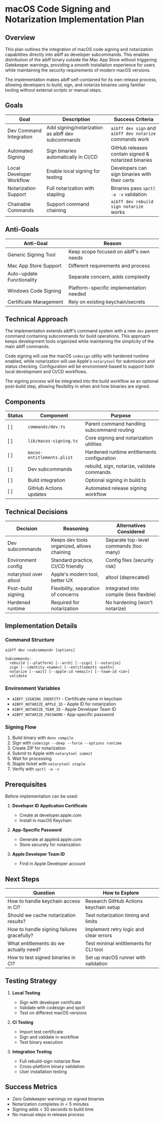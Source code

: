 # macOS Code Signing and Notarization Implementation Plan

## Overview

This plan outlines the integration of macOS code signing and notarization capabilities directly into aibff as developer subcommands. This enables distribution of the aibff binary outside the Mac App Store without triggering Gatekeeper warnings, providing a smooth installation experience for users while maintaining the security requirements of modern macOS versions.

The implementation makes aibff self-contained for its own release process, allowing developers to build, sign, and notarize binaries using familiar tooling without external scripts or manual steps.

## Goals

| Goal | Description | Success Criteria |
| --- | --- | --- |
| Dev Command Integration | Add signing/notarization as aibff dev subcommands | `aibff dev sign` and `aibff dev notarize` commands work |
| Automated Signing | Sign binaries automatically in CI/CD | GitHub releases contain signed & notarized binaries |
| Local Developer Workflow | Enable local signing for testing | Developers can sign binaries with their certs |
| Notarization Support | Full notarization with stapling | Binaries pass `spctl -a -v` validation |
| Chainable Commands | Support command chaining | `aibff dev rebuild sign notarize` works |

## Anti-Goals

| Anti-Goal | Reason |
| --- | --- |
| Generic Signing Tool | Keep scope focused on aibff's own needs |
| Mac App Store Support | Different requirements and process |
| Auto-update Functionality | Separate concern, adds complexity |
| Windows Code Signing | Platform-specific implementation needed |
| Certificate Management | Rely on existing keychain/secrets |

## Technical Approach

The implementation extends aibff's command system with a new `dev` parent command containing subcommands for build operations. This approach keeps development tools organized while maintaining the simplicity of the main aibff commands.

Code signing will use the macOS `codesign` utility with hardened runtime enabled, while notarization will use Apple's `notarytool` for submission and status checking. Configuration will be environment-based to support both local development and CI/CD workflows.

The signing process will be integrated into the build workflow as an optional post-build step, allowing flexibility in when and how binaries are signed.

## Components

| Status | Component | Purpose |
| --- | --- | --- |
| [ ] | `commands/dev.ts` | Parent command handling subcommand routing |
| [ ] | `lib/macos-signing.ts` | Core signing and notarization utilities |
| [ ] | `macos-entitlements.plist` | Hardened runtime entitlements configuration |
| [ ] | Dev subcommands | rebuild, sign, notarize, validate commands |
| [ ] | Build integration | Optional signing in build.ts |
| [ ] | GitHub Actions updates | Automated release signing workflow |

## Technical Decisions

| Decision | Reasoning | Alternatives Considered |
| --- | --- | --- |
| Dev subcommands | Keeps dev tools organized, allows chaining | Separate top-level commands (too many) |
| Environment config | Standard practice, CI/CD friendly | Config files (security risk) |
| notarytool over altool | Apple's modern tool, better UX | altool (deprecated) |
| Post-build signing | Flexibility, separation of concerns | Integrated into compile (less flexible) |
| Hardened runtime | Required for notarization | No hardening (won't notarize) |

## Implementation Details

### Command Structure
```
aibff dev <subcommand> [options]

Subcommands:
  rebuild [--platform] [--arch] [--sign] [--notarize]
  sign [--identity <name>] [--entitlements <path>]
  notarize [--wait] [--apple-id <email>] [--team-id <id>]
  validate
```

### Environment Variables
- `AIBFF_SIGNING_IDENTITY` - Certificate name in keychain
- `AIBFF_NOTARIZE_APPLE_ID` - Apple ID for notarization
- `AIBFF_NOTARIZE_TEAM_ID` - Apple Developer Team ID
- `AIBFF_NOTARIZE_PASSWORD` - App-specific password

### Signing Flow
1. Build binary with `deno compile`
2. Sign with `codesign --deep --force --options runtime`
3. Create ZIP for notarization
4. Submit to Apple with `notarytool submit`
5. Wait for processing
6. Staple ticket with `notarytool staple`
7. Verify with `spctl -a -v`

## Prerequisites

Before implementation can be used:

1. **Developer ID Application Certificate**
   - Create at developer.apple.com
   - Install in macOS Keychain

2. **App-Specific Password**
   - Generate at appleid.apple.com
   - Store securely for notarization

3. **Apple Developer Team ID**
   - Find in Apple Developer account

## Next Steps

| Question | How to Explore |
| --- | --- |
| How to handle keychain access in CI? | Research GitHub Actions keychain setup |
| Should we cache notarization results? | Test notarization timing and limits |
| How to handle signing failures gracefully? | Implement retry logic and clear errors |
| What entitlements do we actually need? | Test minimal entitlements for CLI tool |
| How to test signed binaries in CI? | Set up macOS runner with validation |

## Testing Strategy

1. **Local Testing**
   - Sign with developer certificate
   - Validate with codesign and spctl
   - Test on different macOS versions

2. **CI Testing**
   - Import test certificate
   - Sign and validate in workflow
   - Test binary execution

3. **Integration Testing**
   - Full rebuild-sign-notarize flow
   - Cross-platform binary validation
   - User installation testing

## Success Metrics

- Zero Gatekeeper warnings on signed binaries
- Notarization completes in < 5 minutes
- Signing adds < 30 seconds to build time
- No manual steps in release process